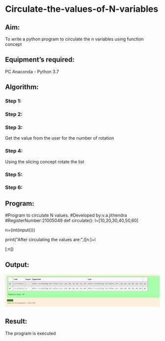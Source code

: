# Circulate-the-values-of-N-variables
## Aim:
To write a python program to circulate the n variables using function concept
## Equipment’s required:
PC
Anaconda - Python 3.7
## Algorithm: 
### Step 1: 
### Step 2: 
### Step 3: 
Get the value from the user for the number of rotation
### Step 4: 
Using the slicing concept rotate the list

### Step 5: 
### Step 6: 
## Program:
#Program to circulate N values.
#Developed by:v.a.jithendra
#RegisterNumber:21005049
def circulate():
 l=[10,20,30,40,50,60]

 n=(int(input()))



 print("After circulating the values are:",l[n:]+l
 
 [:n])

## Output:
![output](https://github.com/jithendra2004/Circulate-the-values-of-N-variables/blob/main/ex%202.png?raw=true)

## Result:
The program is executed